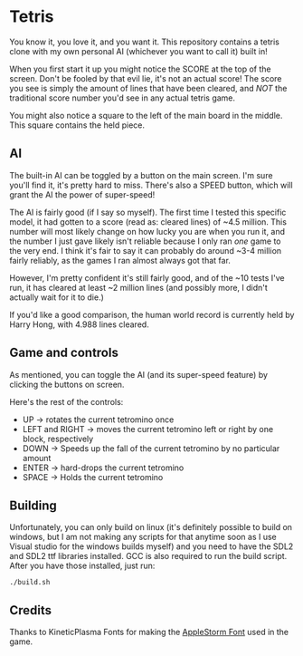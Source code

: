 # Tetris

You know it, you love it, and you want it. This repository contains a tetris
clone with my own personal AI (whichever you want to call it) built in!

When you first start it up you might notice the SCORE at the top of the screen.
Don't be fooled by that evil lie, it's not an actual score! The score you see
is simply the amount of lines that have been cleared, and *NOT* the traditional
score number you'd see in any actual tetris game.

You might also notice a square to the left of the main board in the middle.
This square contains the held piece.

## AI
The built-in AI can be toggled by a button on the main screen. I'm sure you'll
find it, it's pretty hard to miss. There's also a SPEED button, which
will grant the AI the power of super-speed!

The AI is fairly good (if I say so myself). The first time I tested this specific
model, it had gotten to a score (read as: cleared lines) of ~4.5 million.
This number will most likely change on how lucky you are when you run it, and
the number I just gave likely isn't reliable because I only ran *one* game
to the very end. I think it's fair to say it can probably do around ~3-4 million
fairly reliably, as the games I ran almost always got that far.

However, I'm pretty confident it's still fairly good, and of the ~10 tests
I've run, it has cleared at least ~2 million lines (and possibly more, I didn't actually
wait for it to die.)

If you'd like a good comparison, the human world record is currently held by
Harry Hong, with 4.988 lines cleared.

## Game and controls
As mentioned, you can toggle the AI (and its super-speed feature) by clicking
the buttons on screen.

Here's the rest of the controls:

* UP -> rotates the current tetromino once
* LEFT and RIGHT -> moves the current tetromino left or right by one block, respectively
* DOWN -> Speeds up the fall of the current tetromino by no particular amount
* ENTER -> hard-drops the current tetromino
* SPACE -> Holds the current tetromino

## Building
Unfortunately, you can only build on linux (it's definitely possible to build on windows, but I am not 
making any scripts for that anytime soon as I use Visual studio for the windows builds myself) 
and you need to have the SDL2 and SDL2 ttf libraries installed. GCC is also required to run the build script. 
After you have those installed, just run:

`./build.sh`

## Credits
Thanks to KineticPlasma Fonts for making the [AppleStorm Font](https://www.fontrepo.com/font/1698/applestorm) used in the game.
